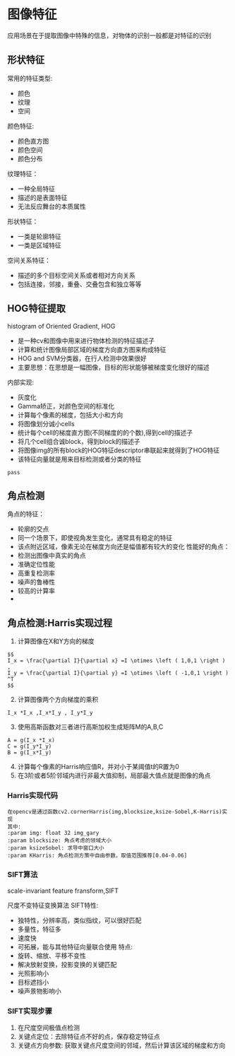 # 图像特征
应用场景在于提取图像中特殊的信息，对物体的识别一般都是对特征的识别

## 形状特征
常用的特征类型:
- 颜色
- 纹理
- 空间

颜色特征:
- 颜色直方图
- 颜色空间
- 颜色分布

纹理特征：
- 一种全局特征
- 描述的是表面特征
- 无法反应舞台的本质属性


形状特征：
- 一类是轮廓特征
- 一类是区域特征

空间关系特征：
- 描述的多个目标空间关系或者相对方向关系
- 包括连接，邻接，重叠、交叠包含和独立等等

## HOG特征提取
histogram of Oriented Gradient, HOG

- 是一种cv和图像中用来进行物体检测的特征描述子
- 计算和统计图像局部区域的梯度方向直方图来构成特征
- HOG and SVM分类器，在行人检测中效果很好
- 主要思想：在思想是一幅图像，目标的形状能够被梯度变化很好的描述

内部实现:
- 灰度化
- Gamma矫正，对颜色空间的标准化
- 计算每个像素的梯度，包括大小和方向
- 将图像划分诚小cells
- 统计每个cell的梯度直方图(不同梯度的的个数),得到cell的描述子
- 将几个cell组合诚block，得到block的描述子
- 将图像img的所有block的HOG特征descriptor串联起来就得到了HOG特征
- 该特征向量就是用来目标检测或者分类的特征

```
pass
```
  
## 角点检测
角点的特征：
- 轮廓的交点
- 同一个场景下，即使视角发生变化，通常具有稳定的特征
- 该点附近区域，像素无论在梯度方向还是幅值都有较大的变化
性能好的角点：
- 检测出图像中真实的角点
- 准确定位性能
- 高重复检测率
- 噪声的鲁棒性
- 较高的计算率
-
## 角点检测:Harris实现过程
1. 计算图像在X和Y方向的梯度
```
$$ 
I_x = \frac{\partial I}{\partial x} =I \otimes \left ( 1,0,1 \right ) ,
I_y = \frac{\partial I}{\partial y} =I \otimes \left ( -1,0,1 \right ) ^T
$$
```
2. 计算图像两个方向梯度的乘积
````
I_x *I_x ,I_x*I_y , I_y*I_y
````
3. 使用高斯函数对三者进行高斯加权生成矩阵M的A,B,C
```
A = g(I_x *I_x)
C = g(I_y*I_y)
B = g(I_x*I_y)
```
4. 计算每个像素的Harris响应值R，并对小于某阈值t的R置为0
5. 在3阶或者5阶邻域内进行非最大值抑制，局部最大值点就是图像的角点

### Harris实现代码
```
在opencv是通过函数cv2.cornerHarris(img,blocksize,ksize-Sobel,K-Harris)实现
其中:
:param img: float 32 img_gary
:param blocksize: 角点考虑的领域大小
:param ksizeSobel: 求导中窗口大小
:param KHarris: 角点检测方策中自由参数，取值范围推荐[0.04-0.06]
```

### SIFT算法
scale-invariant feature fransform,SIFT

尺度不变特征变换算法
SIFT特性:
- 独特性，分辨率高，类似指纹，可以很好匹配
- 多量性，特征多
- 速度快
- 可拓展，能与其他特征向量联合使用
特点:
- 旋转、缩放、平移不变性
- 解决放射变换，投影变换的关键匹配
- 光照影响小
- 目标遮挡小
- 噪声景物影响小

### SIFT实现步骤
1. 在尺度空间极值点检测
2. 关键点定位：去除特征点不好的点，保存稳定特征点
3. 关键点方向参数: 获取关键点尺度空间的邻域，然后计算该区域的梯度和方向


















